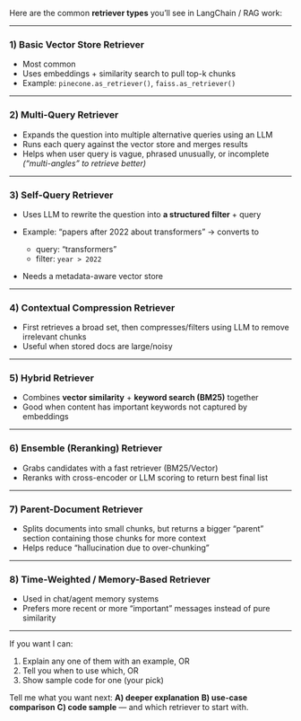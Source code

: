 Here are the common **retriever types** you’ll see in LangChain / RAG work:

---

### **1) Basic Vector Store Retriever**

* Most common
* Uses embeddings + similarity search to pull top-k chunks
* Example: `pinecone.as_retriever()`, `faiss.as_retriever()`

---

### **2) Multi-Query Retriever**

* Expands the question into multiple alternative queries using an LLM
* Runs each query against the vector store and merges results
* Helps when user query is vague, phrased unusually, or incomplete
  *(“multi-angles” to retrieve better)*

---

### **3) Self-Query Retriever**

* Uses LLM to rewrite the question into **a structured filter** + query
* Example: “papers after 2022 about transformers” → converts to

  * query: “transformers”
  * filter: `year > 2022`
* Needs a metadata-aware vector store

---

### **4) Contextual Compression Retriever**

* First retrieves a broad set, then compresses/filters using LLM to remove irrelevant chunks
* Useful when stored docs are large/noisy

---

### **5) Hybrid Retriever**

* Combines **vector similarity** + **keyword search (BM25)** together
* Good when content has important keywords not captured by embeddings

---

### **6) Ensemble (Reranking) Retriever**

* Grabs candidates with a fast retriever (BM25/Vector)
* Reranks with cross-encoder or LLM scoring to return best final list

---

### **7) Parent-Document Retriever**

* Splits documents into small chunks, but returns a bigger “parent” section containing those chunks for more context
* Helps reduce “hallucination due to over-chunking”

---

### **8) Time-Weighted / Memory-Based Retriever**

* Used in chat/agent memory systems
* Prefers more recent or more “important” messages instead of pure similarity

---

If you want I can:

1. Explain any one of them with an example, OR
2. Tell you when to use which, OR
3. Show sample code for one (your pick)

Tell me what you want next:
**A) deeper explanation**
**B) use-case comparison**
**C) code sample**
— and which retriever to start with.
